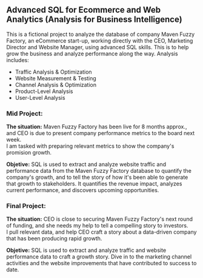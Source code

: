 ## Advanced SQL for Ecommerce and Web Analytics (Analysis for Business Intelligence)
This is a fictional project to analyze the database of company Maven Fuzzy Factory, an eCommerce start-up, working directly with the CEO, Marketing Director and Website Manager, using advanced SQL skills. This is to help grow the business and analyze performance along the way. Analysis includes:

* Traffic Analysis & Optimization
* Website Measurement & Testing
* Channel Analysis & Optimization
* Product-Level Analysis
* User-Level Analysis

### Mid Project:

**The situation:** Maven Fuzzy Factory has been live for 8 months approx., and CEO is due to present company performance metrics to the board next week.  
I am tasked with preparing relevant metrics to show the company's promision growth.  

**Objetive:** SQL is used to extract and analyze website traffic and performance data from the Maven Fuzzy Factory database to quantify the company's growth, 
and to tell the story of how it's been able to generate that growth to stakeholders. It quantifies the revenue impact, analyzes current performance, and discovers upcoming opportunities.


### Final Project:

**The situation:** CEO is close to securing Maven Fuzzy Factory's next round of funding, and she needs my help to tell a compelling story to investors.  
I pull relevant data, and help CEO craft a story about a data-driven company that has been producing rapid growth.

**Objetive:** SQL is used to extract and analyze traffic and website performance data to craft a growth story. 
Dive in to the marketing channel activities and the website improvements that have contributed to success to date.
